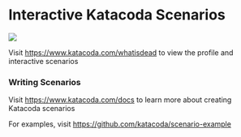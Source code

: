 # Interactive Katacoda Scenarios

[![](http://shields.katacoda.com/katacoda/whatisdead/count.svg)](https://www.katacoda.com/whatisdead "Get your profile on Katacoda.com")

Visit https://www.katacoda.com/whatisdead to view the profile and interactive scenarios

### Writing Scenarios
Visit https://www.katacoda.com/docs to learn more about creating Katacoda scenarios

For examples, visit https://github.com/katacoda/scenario-example
